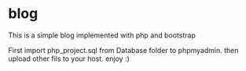 # blog
This is a simple blog implemented with php and bootstrap

First import php_project.sql from Database folder to phpmyadmin. then upload other fils to your host.
enjoy :)
